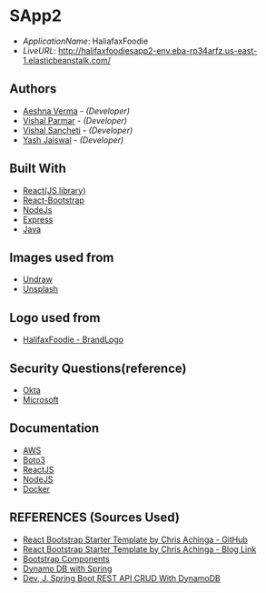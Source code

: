 # SApp2

- _ApplicationName_: HaliafaxFoodie
- _LiveURL_: http://halifaxfoodiesapp2-env.eba-rp34arfz.us-east-1.elasticbeanstalk.com/

## Authors

- [Aeshna Verma](aeshnaverma@dal.ca) - _(Developer)_
- [Vishal Parmar](vs301167@dal.ca) - _(Developer)_
- [Vishal Sancheti](vishal.sancheti@dal.ca) - _(Developer)_
- [Yash Jaiswal](ys432526@dal.ca) - _(Developer)_

## Built With

- [React(JS library)](https://reactjs.org/)
- [React-Bootstrap](https://react-bootstrap.github.io/)
- [NodeJs](https://nodejs.org/en/)
- [Express](https://expressjs.com/)
- [Java](https://www.java.com/en/)

## Images used from

- [Undraw](https://undraw.co/)
- [Unsplash](https://unsplash.com/)

## Logo used from

- [HalifaxFoodie - BrandLogo](https://www.brandcrowd.com/maker/checkout/81f1364f-1be6-4c79-86a4-9d9cc2fc4b06?code=REMIND15V2&utm_medium=email&utm_source=template-braze&utm_campaign=delete-draft&utm_content=delete-7-days-standard-flow-discount-20210713-control&utm_term=logo-preview-link)

## Security Questions(reference)

- [Okta](https://www.okta.com/blog/2021/03/security-questions/)
- [Microsoft](https://docs.microsoft.com/en-us/azure/active-directory/authentication/concept-authentication-security-questions)

## Documentation

- [AWS](https://docs.aws.amazon.com/)
- [Boto3](https://boto3.amazonaws.com/v1/documentation/api/latest/index.html)
- [ReactJS](https://reactjs.org/docs/getting-started.html)
- [NodeJS](https://nodejs.org/en/docs/)
- [Docker](https://docs.docker.com/)

## REFERENCES (Sources Used)

- [React Bootstrap Starter Template by Chris Achinga - GitHub](https://github.com/ChrisAchinga/react-bootstrap-starter)
- [React Bootstrap Starter Template by Chris Achinga - Blog Link](https://reactjsexample.com/a-react-bootstrap-starter-template-with-react-router/)
- [Bootstrap Components](https://getbootstrap.com/docs/5.0/examples/carousel/)
- [Dynamo DB with Spring](https://www.baeldung.com/spring-data-dynamodb) 
- [Dev, J. Spring Boot REST API CRUD With DynamoDB](https://javatodev.com/spring-boot-dynamo-db-crud-tutorial/)